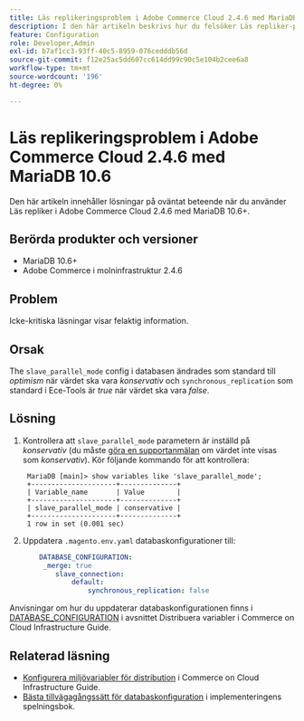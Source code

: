 ```yaml
---
title: Läs replikeringsproblem i Adobe Commerce Cloud 2.4.6 med MariaDB 10.6
description: I den här artikeln beskrivs hur du felsöker Läs repliker-problem i Adobe Commerce Cloud 2.4.6 med MariaDB 10.6.
feature: Configuration
role: Developer,Admin
exl-id: b7af1cc3-93ff-40c5-8959-076cedddb56d
source-git-commit: f12e25ac5dd607cc614dd99c90c5e104b2cee6a8
workflow-type: tm+mt
source-wordcount: '196'
ht-degree: 0%

---
```


# Läs replikeringsproblem i Adobe Commerce Cloud 2.4.6 med MariaDB 10.6

Den här artikeln innehåller lösningar på oväntat beteende när du använder Läs repliker i Adobe Commerce Cloud 2.4.6 med MariaDB 10.6+.

## Berörda produkter och versioner

* MariaDB 10.6+
* Adobe Commerce i molninfrastruktur 2.4.6

## Problem

Icke-kritiska läsningar visar felaktig information.

## Orsak

The `slave_parallel_mode` config i databasen ändrades som standard till *optimism* när värdet ska vara *konservativ* och `synchronous_replication` som standard i Ece-Tools är *true* när värdet ska vara *false*.

## Lösning

1. Kontrollera att `slave_parallel_mode` parametern är inställd på *konservativ* (du måste [göra en supportanmälan](/docs/commerce-knowledge-base/kb/help-center-guide/magento-help-center-user-guide.html?lang=en#submit-ticket) om värdet inte visas som *konservativ*). Kör följande kommando för att kontrollera:

   ```
    MariaDB [main]> show variables like 'slave_parallel_mode';
    +---------------------+--------------+
    | Variable_name       | Value        |
    +---------------------+--------------+
    | slave_parallel_mode | conservative |
    +---------------------+--------------+
    1 row in set (0.001 sec)
   ```

1. Uppdatera `.magento.env.yaml` databaskonfigurationer till:

   ```yaml
       DATABASE_CONFIGURATION:
        _merge: true
           slave_connection:
               default:
                   synchronous_replication: false
   ```



Anvisningar om hur du uppdaterar databaskonfigurationen finns i [DATABASE_CONFIGURATION](https://experienceleague.adobe.com/docs/commerce-cloud-service/user-guide/configure/env/stage/variables-deploy.html#database_configuration) i avsnittet Distribuera variabler i Commerce on Cloud Infrastructure Guide.


## Relaterad läsning

* [Konfigurera miljövariabler för distribution](/docs/commerce-cloud-service/user-guide/configure/env/configure-env-yaml.html) i Commerce on Cloud Infrastructure Guide.
* [Bästa tillvägagångssätt för databaskonfiguration](/docs/commerce-operations/implementation-playbook/best-practices/planning/database-on-cloud.html) i implementeringens spelningsbok.
